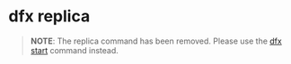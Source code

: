 # dfx replica

> **NOTE**: The replica command has been removed. Please use the [dfx start](./dfx-start.md) command instead.
